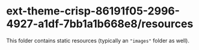 # ext-theme-crisp-86191f05-2996-4927-a1df-7bb1a1b668e8/resources

This folder contains static resources (typically an `"images"` folder as well).
